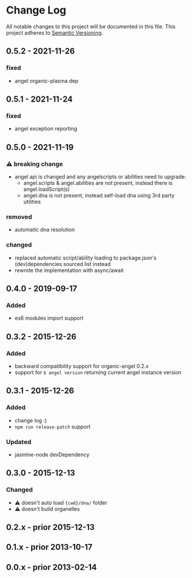 # Change Log
All notable changes to this project will be documented in this file.
This project adheres to [Semantic Versioning](http://semver.org/).

## 0.5.2 - 2021-11-26

### fixed

* angel organic-plasma dep

## 0.5.1 - 2021-11-24

### fixed

* angel exception reporting

## 0.5.0 - 2021-11-19

### :warning: breaking change

* angel api is changed and any angelscripts or abilities need to upgrade:
  * angel.scripts & angel.abilities are not present, instead there is angel.loadScript(s)
  * angel.dna is not present, instead self-load dna using 3rd party utilities

### removed
* automatic dna resolution

### changed
* replaced automatic script/ability loading to package.json's (dev)dependencies sourced list instead
* rewrote the implementation with async/await

## 0.4.0 - 2019-09-17
### Added

* es6 modules import support

## 0.3.2 - 2015-12-26
### Added
- backward compatibility support for organic-angel 0.2.x
- support for `$ angel version` returning current angel instance version

## 0.3.1 - 2015-12-26
### Added
- change log :)
- `npm run release-patch` support

### Updated
- jasmine-node devDependency

## 0.3.0 - 2015-12-13
### Changed
- :warning: doesn't auto load `{cwd}/dna/` folder
- :warning: doesn't build organelles

## 0.2.x - prior 2015-12-13

## 0.1.x - prior 2013-10-17

## 0.0.x - prior 2013-02-14
